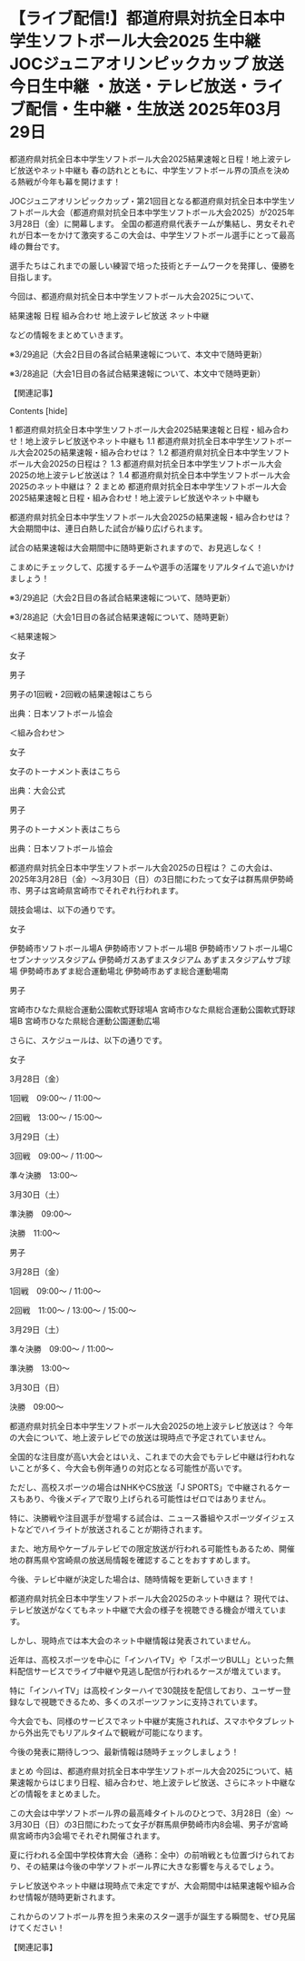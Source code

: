 # 【ライブ配信!】都道府県対抗全日本中学生ソフトボール大会2025 生中継 JOCジュニアオリンピックカップ 放送 今日生中継 ・放送・テレビ放送・ライブ配信・生中継・生放送 2025年03月29日

都道府県対抗全日本中学生ソフトボール大会2025結果速報と日程！地上波テレビ放送やネット中継も
春の訪れとともに、中学生ソフトボール界の頂点を決める熱戦が今年も幕を開けます！

JOCジュニアオリンピックカップ・第21回目となる都道府県対抗全日本中学生ソフトボール大会（都道府県対抗全日本中学生ソフトボール大会2025）が2025年3月28日（金）に開幕します。
全国の都道府県代表チームが集結し、男女それぞれが日本一をかけて激突するこの大会は、中学生ソフトボール選手にとって最高峰の舞台です。


選手たちはこれまでの厳しい練習で培った技術とチームワークを発揮し、優勝を目指します。


今回は、都道府県対抗全日本中学生ソフトボール大会2025について、



結果速報
日程
組み合わせ
地上波テレビ放送
ネット中継

などの情報をまとめていきます。


※3/29追記（大会2日目の各試合結果速報について、本文中で随時更新）

※3/28追記（大会1日目の各試合結果速報について、本文中で随時更新）


【関連記事】




Contents [hide]

1 都道府県対抗全日本中学生ソフトボール大会2025結果速報と日程・組み合わせ！地上波テレビ放送やネット中継も
1.1 都道府県対抗全日本中学生ソフトボール大会2025の結果速報・組み合わせは？
1.2 都道府県対抗全日本中学生ソフトボール大会2025の日程は？
1.3 都道府県対抗全日本中学生ソフトボール大会2025の地上波テレビ放送は？
1.4 都道府県対抗全日本中学生ソフトボール大会2025のネット中継は？
2 まとめ
都道府県対抗全日本中学生ソフトボール大会2025結果速報と日程・組み合わせ！地上波テレビ放送やネット中継も

都道府県対抗全日本中学生ソフトボール大会2025の結果速報・組み合わせは？
大会期間中は、連日白熱した試合が繰り広げられます。


試合の結果速報は大会期間中に随時更新されますので、お見逃しなく！


こまめにチェックして、応援するチームや選手の活躍をリアルタイムで追いかけましょう！


※3/29追記（大会2日目の各試合結果速報について、随時更新）

※3/28追記（大会1日目の各試合結果速報について、随時更新）


＜結果速報＞


女子


男子

男子の1回戦・2回戦の結果速報はこちら

出典：日本ソフトボール協会


＜組み合わせ＞

女子

女子のトーナメント表はこちら

出典：大会公式


男子

男子のトーナメント表はこちら


出典：日本ソフトボール協会


 

都道府県対抗全日本中学生ソフトボール大会2025の日程は？
この大会は、2025年3月28日（金）～3月30日（日）の3日間にわたって女子は群馬県伊勢崎市、男子は宮崎県宮崎市でそれぞれ行われます。


競技会場は、以下の通りです。


女子

伊勢崎市ソフトボール場A
伊勢崎市ソフトボール場B
伊勢崎市ソフトボール場C
セブンナッツスタジアム
伊勢崎ガスあずまスタジアム
あずまスタジアムサブ球場
伊勢崎市あずま総合運動場北
伊勢崎市あずま総合運動場南

男子

宮崎市ひなた県総合運動公園軟式野球場A
宮崎市ひなた県総合運動公園軟式野球場B
宮崎市ひなた県総合運動公園運動広場

さらに、スケジュールは、以下の通りです。



女子

3月28日（金）

1回戦　09:00～ / 11:00～

2回戦　13:00～ / 15:00～


3月29日（土）

3回戦　09:00～ / 11:00～

準々決勝　13:00～


3月30日（土）

準決勝　09:00～


決勝　11:00～


男子

3月28日（金）

1回戦　09:00～ / 11:00～

2回戦　11:00～ / 13:00～ / 15:00～


3月29日（土）

準々決勝　09:00～ / 11:00～

準決勝　13:00～


3月30日（日）

決勝　09:00～


 

都道府県対抗全日本中学生ソフトボール大会2025の地上波テレビ放送は？
今年の大会について、地上波テレビでの放送は現時点で予定されていません。


全国的な注目度が高い大会とはいえ、これまでの大会でもテレビ中継は行われないことが多く、今大会も例年通りの対応となる可能性が高いです。


ただし、高校スポーツの場合はNHKやCS放送「J SPORTS」で中継されるケースもあり、今後メディアで取り上げられる可能性はゼロではありません。


特に、決勝戦や注目選手が登場する試合は、ニュース番組やスポーツダイジェストなどでハイライトが放送されることが期待されます。


また、地方局やケーブルテレビでの限定放送が行われる可能性もあるため、開催地の群馬県や宮崎県の放送局情報を確認することをおすすめします。



今後、テレビ中継が決定した場合は、随時情報を更新していきます！


都道府県対抗全日本中学生ソフトボール大会2025のネット中継は？
現代では、テレビ放送がなくてもネット中継で大会の様子を視聴できる機会が増えています。


しかし、現時点では本大会のネット中継情報は発表されていません。


近年は、高校スポーツを中心に「インハイTV」や「スポーツBULL」といった無料配信サービスでライブ中継や見逃し配信が行われるケースが増えています。



特に「インハイTV」は高校インターハイで30競技を配信しており、ユーザー登録なしで視聴できるため、多くのスポーツファンに支持されています。


今大会でも、同様のサービスでネット中継が実施されれば、スマホやタブレットから外出先でもリアルタイムで観戦が可能になります。


今後の発表に期待しつつ、最新情報は随時チェックしましょう！


まとめ
今回は、都道府県対抗全日本中学生ソフトボール大会2025について、結果速報からはじまり日程、組み合わせ、地上波テレビ放送、さらにネット中継などの情報をまとめました。



この大会は中学ソフトボール界の最高峰タイトルのひとつで、3月28日（金）～3月30日（日）の3日間にわたって女子が群馬県伊勢崎市内8会場、男子が宮崎県宮崎市内3会場でそれぞれ開催されます。


夏に行われる全国中学校体育大会（通称：全中）の前哨戦とも位置づけられており、その結果は今後の中学ソフトボール界に大きな影響を与えるでしょう。


テレビ放送やネット中継は現時点で未定ですが、大会期間中は結果速報や組み合わせ情報が随時更新されます。


これからのソフトボール界を担う未来のスター選手が誕生する瞬間を、ぜひ見届けてください！


【関連記事】
